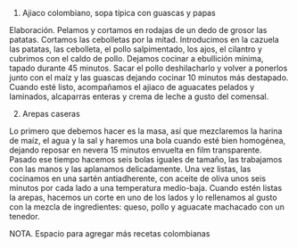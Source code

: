 1. Ajiaco colombiano, sopa típica con guascas y papas

Elaboración. Pelamos y cortamos en rodajas de un dedo de grosor las patatas. Cortamos las cebolletas por la mitad. Introducimos en la cazuela las patatas, las cebolleta, el pollo salpimentado, los ajos, el cilantro y cubrimos con el caldo de pollo. Dejamos cocinar a ebullición mínima, tapado durante 45 minutos. Sacar el pollo deshilacharlo y volver a ponerlos junto con el maíz y las guascas dejando cocinar 10 minutos más destapado. Cuando esté listo, acompañamos el ajiaco de aguacates pelados y laminados, alcaparras enteras y crema de leche a gusto del comensal.


2. Arepas caseras

Lo primero que debemos hacer es la masa, así que mezclaremos la harina de maíz, el agua y la sal y haremos una bola cuando esté bien homogénea, dejando reposar en nevera 15 minutos envuelta en film transparente.
Pasado ese tiempo hacemos seis bolas iguales de tamaño, las trabajamos con las manos y las aplanamos delicadamente.
Una vez listas, las cocinamos en una sartén antiadherente, con aceite de oliva unos seis minutos por cada lado a una temperatura medio-baja.
Cuando estén listas la arepas, hacemos un corte en uno de los lados y lo rellenamos al gusto con la mezcla de ingredientes: queso, pollo y aguacate machacado con un tenedor.


NOTA. Espacio para agregar más recetas colombianas